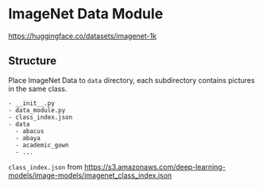 # ImageNet Data Module

https://huggingface.co/datasets/imagenet-1k

## Structure

Place ImageNet Data to `data` directory, each subdirectory contains pictures in the same class.

```text
- __init__.py
- data_module.py
- class_index.json
- data
  - abacus
  - abaya
  - academic_gown
  - ...
```

`class_index.json` from https://s3.amazonaws.com/deep-learning-models/image-models/imagenet_class_index.json
